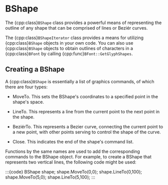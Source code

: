 # BShape

The {cpp:class}`BShape` class provides a powerful means of representing
the outline of any shape that can be comprised of lines or Beziér curves.

The {cpp:class}`BShapeIterator` class provides a means for utilizing
{cpp:class}`BShape` objects in your own code. You can also use
{cpp:class}`BShape` objects to obtain outlines of characters in a
{cpp:class}`BFont` by calling {cpp:func}`BFont::GetGlyphShapes`.

## Creating a BShape

A {cpp:class}`BShape` is essentially a list of graphics commands, of which
there are four types:

- MoveTo. This sets the BShape's coordinates to a specified point in the
shape's space.

- LineTo. This represents a line from the current point to the next point in
the shape.

- BeziérTo. This represents a Bezier curve, connecting the current point to
a new point, with other points serving to control the shape of the curve.

- Close. This indicates the end of the shape's command list.

Functions by the same names are used to add the corresponding commands to
the BShape object. For example, to create a BShape that represents two
vertical lines, the following code might be used:

:::{code}
BShape shape;
shape.MoveTo(0,0);
shape.LineTo(0,100);
shape.MoveTo(5,0);
shape.LineTo(5,100);
:::
